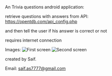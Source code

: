An Trivia questions android application:

retrieve questions with answers from API: https://opentdb.com/api_config.php

and then tell the user if his answer is correct or not

requires internet connection


Images:
![First screen](https://github.com/saifcoding/chucky/blob/master/images/image1.png)
![Second screen](https://github.com/saifcoding/chucky/blob/master/images/image2.png)

created by Saif.

Email: saif.as7777@gmail.com